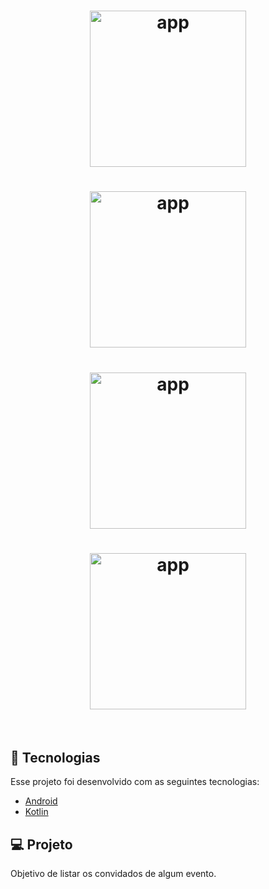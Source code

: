 <h1 align="center">
    <img alt="app" src="app/src/main/res/drawable/capture/load.jpeg" width="250"/>
</h1>

<h1 align="center">
    <img alt="app" src="app/src/main/res/drawable/capture/new.jpeg" width="250"/>
</h1>

<h1 align="center">
    <img alt="app" src="app/src/main/res/drawable/capture/menu.jpeg" width="250"/>
</h1>

<h1 align="center">
    <img alt="app" src="app/src/main/res/drawable/capture/delete.jpeg" width="250"/>
</h1>

<br>

## 🧪 Tecnologias

Esse projeto foi desenvolvido com as seguintes tecnologias:

- [Android](https://reactjs.org)
- [Kotlin](https://reactjs.org)

## 💻 Projeto

Objetivo de listar os convidados de algum evento.

